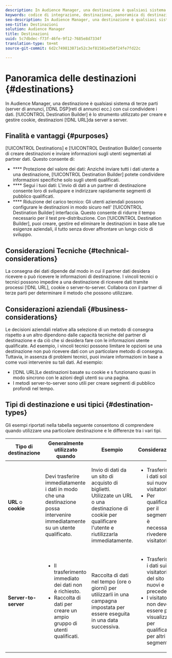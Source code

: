 ```yaml
---
description: In Audience Manager, una destinazione è qualsiasi sistema di terze parti (server di annunci, DSP, rete di annunci ecc.) con cui condividere i dati. Generatore di destinazione è lo strumento utilizzato per creare e gestire cookie, URL o destinazioni da server a server.
keywords: codice di integrazione, destinazione, panoramica di destinazione, destinazione, destinazione, destinazione, destinazione, destinazione, destinazione, destinazione, destinazione, destinazione, destinazione, destinazione, destinazione
seo-description: In Audience Manager, una destinazione è qualsiasi sistema di terze parti (server di annunci, DSP, rete di annunci ecc.) con cui condividere i dati. Generatore di destinazione è lo strumento utilizzato per creare e gestire cookie, URL o destinazioni da server a server.
seo-title: Destinazioni
solution: Audience Manager
title: Destinazioni
uuid: 5c7dbdec-f73f-46fe-9f12-7685e8d7334f
translation-type: tm+mt
source-git-commit: 6d2c749813871e52c3ef81581ed50f24fe7fd22c

---
```



# Panoramica delle destinazioni {#destinations}

In Audience Manager, una destinazione è qualsiasi sistema di terze parti (server di annunci, [!DNL DSP]reti di annunci ecc.) con cui condividere i dati. [!UICONTROL Destination Builder] è lo strumento utilizzato per creare e gestire cookie, destinazioni [!DNL URL]da server a server.

## Finalità e vantaggi {#purposes}

<!-- c_destinations.xml -->

[!UICONTROL Destinations] e [!UICONTROL Destination Builder] consente di creare destinazioni e inviare informazioni sugli utenti segmentati al partner dati. Questo consente di:

* **** Protezione del valore dei dati: Anziché inviare tutti i dati utente a una destinazione, [!UICONTROL Destination Builder] potete condividere informazioni specifiche solo sugli utenti qualificati.
* **** Segui i tuoi dati: L'invio di dati a un partner di destinazione consente loro di sviluppare e indirizzare rapidamente segmenti di pubblico qualificati.
* **** Riduzione del carico tecnico: Gli utenti aziendali possono configurare le destinazioni in modo sicuro nell' [!UICONTROL Destination Builder] interfaccia. Questo consente di ridurre il tempo necessario per il test pre-distribuzione. Con [!UICONTROL Destination Builder], puoi creare, gestire ed eliminare le destinazioni in base alle tue esigenze aziendali, il tutto senza dover affrontare un lungo ciclo di sviluppo.

## Considerazioni Tecniche {#technical-considerations}

<!-- destination-delivery-methods.xml -->

La consegna dei dati dipende dal modo in cui il partner dati desidera ricevere o può ricevere le informazioni di destinazione. I vincoli tecnici o tecnici possono impedire a una destinazione di ricevere dati tramite processi [!DNL URL], cookie o server-to-server. Collabora con il partner di terze parti per determinare il metodo che possono utilizzare.

## Considerazioni aziendali {#business-considerations}

Le decisioni aziendali relative alla selezione di un metodo di consegna rispetto a un altro dipendono dalle capacità tecniche del partner di destinazione e da ciò che si desidera fare con le informazioni utente qualificate. Ad esempio, i vincoli tecnici possono limitare le opzioni se una destinazione non può ricevere dati con un particolare metodo di consegna. Tuttavia, in assenza di problemi tecnici, puoi inviare informazioni in base a come vuoi intervenire su tali dati. Ad esempio:

* [!DNL URL]Le destinazioni basate su cookie e s funzionano quasi in modo sincrono con le azioni degli utenti su una pagina.
* I metodi server-to-server sono utili per creare segmenti di pubblico profondi nel tempo.

## Tipi di destinazione e usi tipici {#destination-types}

Gli esempi riportati nella tabella seguente consentono di comprendere quando utilizzare una particolare destinazione e le differenze tra i vari tipi.

| Tipo di destinazione | Generalmente utilizzato quando | Esempio  | Considerazioni |
|--- |--- |--- |--- |
| **URL** o **cookie** | Devi trasferire immediatamente i dati in modo che una destinazione possa intervenire immediatamente su un utente qualificato. | Invio di dati da un sito di acquisto di biglietti. Utilizzate un URL o una destinazione di cookie per qualificare l'utente e riutilizzarla immediatamente. | <ul><li>Trasferisce i dati solo sui nuovi visitatori. </li><li>Per qualificarsi per il segmento, è necessario rivedere i visitatori.</li></ul> |
| **Server-to-server** | <ul><li>Il trasferimento immediato dei dati non è richiesto.</li><li>Raccolta di dati per creare un ampio gruppo di utenti qualificati.</li></ul> | Raccolta di dati nel tempo (ore o giorni) per utilizzarli in una campagna impostata per essere eseguita in una data successiva. | <ul><li>Trasferisce i dati sui visitatori del sito nuovi e precedenti. </li><li>I visitatori non devono essere più visualizzati per qualificarsi per altri segmenti.</li></ul> |
